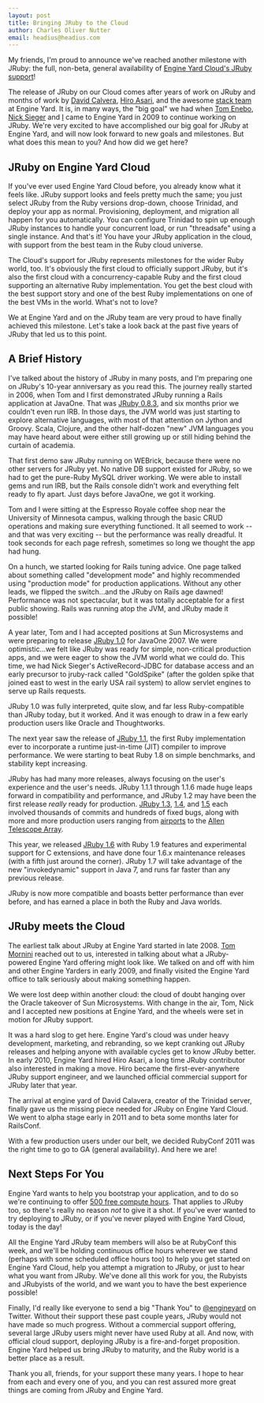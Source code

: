 ```yaml
---
layout: post
title: Bringing JRuby to the Cloud
author: Charles Oliver Nutter
email: headius@headius.com
---
```


My friends, I'm proud to announce we've reached another milestone with JRuby: the full, non-beta, general availability of [Engine Yard Cloud's JRuby support](http://www.engineyard.com/blog/2011/jruby-ga-on-an-engine-yard-cloud-near-you/)!

The release of JRuby on our Cloud comes after years of work on JRuby and months of work by [David Calvera](http://twitter.com/calavera), [Hiro Asari](http://twitter.com/hiro_asari), and the awesome [stack team](http://docs.engineyard.com/appcloud-tech-stack.html) at Engine Yard. It is, in many ways, the "big goal" we had when [Tom Enebo](http://twitter.com/tom_enebo), [Nick Sieger](http://twitter.com/nicksieger) and [I](http://twitter.com/headius) came to Engine Yard in 2009 to continue working on JRuby. We're very excited to have accomplished our big goal for JRuby at Engine Yard, and will now look forward to new goals and milestones. But what does this mean to you? And how did we get here?

JRuby on Engine Yard Cloud
--------------------------

If you've ever used Engine Yard Cloud before, you already know what it feels like. JRuby support looks and feels pretty much the same; you just select JRuby from the Ruby versions drop-down, choose Trinidad, and deploy your app as normal. Provisioning, deployment, and migration all happen for you automatically. You can configure Trinidad to spin up enough JRuby instances to handle your concurrent load, or run "threadsafe" using a single instance. And that's it! You have your JRuby application in the cloud, with support from the best team in the Ruby cloud universe.

The Cloud's support for JRuby represents milestones for the wider Ruby world, too. It's obviously the first cloud to officially support JRuby, but it's also the first cloud with a concurrency-capable Ruby and the first cloud supporting an alternative Ruby implementation. You get the best cloud with the best support story and one of the best Ruby implementations on one of the best VMs in the world. What's not to love?

We at Engine Yard and on the JRuby team are very proud to have finally achieved this milestone. Let's take a look back at the past five years of JRuby that led us to this point.

A Brief History
---------------

I've talked about the history of JRuby in many posts, and I'm preparing one on JRuby's 10-year anniversary as you read this. The journey really started in 2006, when Tom and I first demonstrated JRuby running a Rails application at JavaOne. That was [JRuby 0.8.3](http://sourceforge.net/project/shownotes.php?release_id=405255), and six months prior we couldn't even run IRB. In those days, the JVM world was just starting to explore alternative languages, with most of that attention on Jython and Groovy. Scala, Clojure, and the other half-dozen "new" JVM languages you may have heard about were either still growing up or still hiding behind the curtain of academia.

That first demo saw JRuby running on WEBrick, because there were no other servers for JRuby yet. No native DB support existed for JRuby, so we had to get the pure-Ruby MySQL driver working. We were able to install gems and run IRB, but the Rails console didn't work and everything felt ready to fly apart. Just days before JavaOne, we got it working.

Tom and I were sitting at the Espresso Royale coffee shop near the University of Minnesota campus, walking through the basic CRUD operations and making sure everything functioned. It all seemed to work -- and that was very exciting -- but the performance was really dreadful. It took seconds for each page refresh, sometimes so long we thought the app had hung.

On a hunch, we started looking for Rails tuning advice. One page talked about something called "development mode" and highly recommended using "production mode" for production applications. Without any other leads, we flipped the switch...and the JRuby on Rails age dawned! Performance was not spectacular, but it was totally acceptable for a first public showing. Rails was running atop the JVM, and JRuby made it possible!

A year later, Tom and I had accepted positions at Sun Microsystems and were preparing to release [JRuby 1.0](http://blog.headius.com/2007/06/jruby-10-released.html) for JavaOne 2007. We were optimistic...we felt like JRuby was ready for simple, non-critical production apps, and we were eager to show the JVM world what we could do. This time, we had Nick Sieger's ActiveRecord-JDBC for database access and an early precursor to jruby-rack called "GoldSpike" (after the golden spike that joined east to west in the early USA rail system) to allow servlet engines to serve up Rails requests.

JRuby 1.0 was fully interpreted, quite slow, and far less Ruby-compatible than JRuby today, but it worked. And it was enough to draw in a few early production users like Oracle and Thoughtworks.

The next year saw the release of [JRuby 1.1](http://docs.codehaus.org/display/JRUBY/2008/04/05/JRuby+1.1+Released), the first Ruby implementation ever to incorporate a runtime just-in-time (JIT) compiler to improve performance. We were starting to beat Ruby 1.8 on simple benchmarks, and stability kept increasing.

JRuby has had many more releases, always focusing on the user's experience and the user's needs. JRuby 1.1.1 through 1.1.6 made huge leaps forward in compatibility and performance, and JRuby 1.2 may have been the first release *really* ready for production. [JRuby 1.3](http://www.jruby.org/2009/06/03/jruby-1-3-0.html), [1.4](http://jruby.org/2009/11/02/jruby-1-4-0), and [1.5](http://jruby.org/2010/05/12/jruby-1-5-0.html) each involved thousands of commits and hundreds of fixed bugs, along with more and more production users ranging from [airports](http://www.osl.no/en/osl) to the [Allen Telescope Array](http://www.seti.org/ata).

This year, we released [JRuby 1.6](http://jruby.org/2011/03/15/jruby-1-6-0.html) with Ruby 1.9 features and experimental support for C extensions, and have done four 1.6.x maintenance releases (with a fifth just around the corner). JRuby 1.7 will take advantage of the new "invokedynamic" support in Java 7, and runs far faster than any previous release.

JRuby is now more compatible and boasts better performance than ever before, and has earned a place in both the Ruby and Java worlds.

JRuby meets the Cloud
---------------------

The earliest talk about JRuby at Engine Yard started in late 2008. [Tom Mornini](http://twitter.com/tmornini) reached out to us, interested in talking about what a JRuby-powered Engine Yard offering might look like. We talked on and off with him and other Engine Yarders in early 2009, and finally visited the Engine Yard office to talk seriously about making something happen.

We were lost deep within another cloud: the cloud of doubt hanging over the Oracle takeover of Sun Microsystems. With change in the air, Tom, Nick and I accepted new positions at Engine Yard, and the wheels were set in motion for JRuby support.

It was a hard slog to get here. Engine Yard's cloud was under heavy development, marketing, and rebranding, so we kept cranking out JRuby releases and helping anyone with available cycles get to know JRuby better. In early 2010, Engine Yard hired Hiro Asari, a long time JRuby contributor also interested in making a move. Hiro became the first-ever-anywhere JRuby support engineer, and we launched official commercial support for JRuby later that year.

The arrival at engine yard of David Calavera, creator of the Trinidad server, finally gave us the missing piece needed for JRuby on Engine Yard Cloud. We went to alpha stage early in 2011 and to beta some months later for RailsConf.

With a few production users under our belt, we decided RubyConf 2011 was the right time to go to GA (general availability). And here we are!

Next Steps For You
------------------

Engine Yard wants to help you bootstrap your application, and to do so we're continuing to offer [500 free compute hours](http://engineyard.com/tryjruby). That applies to JRuby too, so there's really no reason *not* to give it a shot. If you've ever wanted to try deploying to JRuby, or if you've never played with Engine Yard Cloud, today is the day!

All the Engine Yard JRuby team members will also be at RubyConf this week, and we'll be holding continuous office hours wherever we stand (perhaps with some scheduled office hours too) to help you get started on Engine Yard Cloud, help you attempt a migration to JRuby, or just to hear what you want from JRuby. We've done all this work for you, the Rubyists and JRubyists of the world, and we want you to have the best experience possible!

Finally, I'd really like everyone to send a big "Thank You" to [@engineyard](http://twitter.com/engineyard) on Twitter. Without their support these past couple years, JRuby would not have made so much progress. Without a commercial support offering, several large JRuby users might never have used Ruby at all. And now, with official cloud support, deploying JRuby is a fire-and-forget proposition. Engine Yard helped us bring JRuby to maturity, and the Ruby world is a better place as a result.

Thank you all, friends, for your support these many years. I hope to hear from each and every one of you, and you can rest assured more great things are coming from JRuby and Engine Yard.